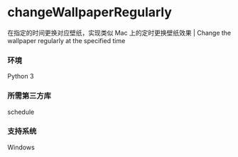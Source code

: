 # changeWallpaperRegularly
在指定的时间更换对应壁纸，实现类似 Mac 上的定时更换壁纸效果 | Change the wallpaper regularly at the specified time

### 环境
Python 3

### 所需第三方库
schedule

### 支持系统
Windows
